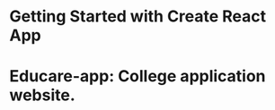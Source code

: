 # Getting Started with Create React App
Educare-app: College application website.
=============================


